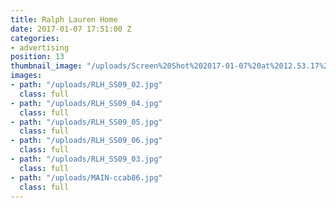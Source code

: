 ```yaml
---
title: Ralph Lauren Home
date: 2017-01-07 17:51:00 Z
categories:
- advertising
position: 13
thumbnail_image: "/uploads/Screen%20Shot%202017-01-07%20at%2012.53.17%20PM.png"
images:
- path: "/uploads/RLH_SS09_02.jpg"
  class: full
- path: "/uploads/RLH_SS09_04.jpg"
  class: full
- path: "/uploads/RLH_SS09_05.jpg"
  class: full
- path: "/uploads/RLH_SS09_06.jpg"
  class: full
- path: "/uploads/RLH_SS09_03.jpg"
  class: full
- path: "/uploads/MAIN-ccab86.jpg"
  class: full
---
```


